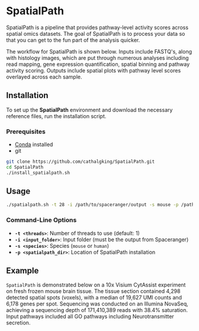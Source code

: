 # SpatialPath

SpatialPath is a pipeline that provides pathway-level activity scores across spatial omics datasets. The goal of SpatialPath is to process your data so that you can get to the fun part of the analysis quicker.

The workflow for SpatialPath is shown below. Inputs include FASTQ's, along with histology images, which are put through numerous analyses including read mapping, gene expression quantification, spatial binning and pathway activity scoring. Outputs include spatial plots with pathway level scores overlayed across each sample.


## Installation

To set up the **SpatialPath** environment and download the necessary reference files, run the installation script.

### Prerequisites
- [Conda](https://docs.conda.io/en/latest/miniconda.html) installed  
- git


```bash
git clone https://github.com/cathalgking/SpatialPath.git
cd SpatialPath
./install_spatialpath.sh
```




## Usage

```bash
./spatialpath.sh -t 28 -i /path/to/spaceranger/output -s mouse -p /path/to/spatialpath
```

### Command-Line Options

- **`-t <threads>`**: Number of threads to use (default: 1)
- **`-i <input_folder>`**: Input folder (must be the output from Spaceranger)
- **`-s <species>`**: Species (`mouse` or `human`)
- **`-p <spatialpath_dir>`**: Location of SpatialPath installation



## Example

```SpatialPath``` is demonstrated below on a 10x Visium CytAssist experiment on fresh frozen mouse brain tissue. The tissue section contained 4,298 detected spatial spots (voxels), with a median of 19,627 UMI counts and 6,178 genes per spot. Sequencing was conducted on an Illumina NovaSeq, achieving a sequencing depth of 171,410,389 reads with 38.4% saturation. Input pathways included all GO pathways including Neurotransmitter secretion.









